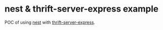 # nest & thrift-server-express example

POC of using [nest](https://docs.nestjs.com/) with [thrift-server-express](https://www.npmjs.com/package/@creditkarma/thrift-server-express).

